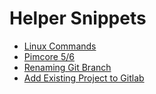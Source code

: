 # Helper Snippets

* [Linux Commands](linuxcommandsheet.txt)
* [Pimcore 5/6](pimcore5cheetsheet.php)
* [Renaming Git Branch](Renaming_Git_Branch.md)
* [Add Existing Project to Gitlab](add_existing_project_to_gitlab.md)
